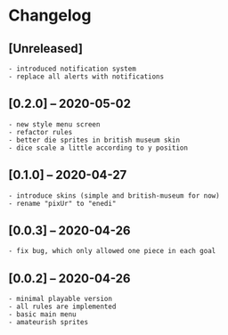 # Changelog

## [Unreleased]
    - introduced notification system
    - replace all alerts with notifications

## [0.2.0] – 2020-05-02
    - new style menu screen
    - refactor rules
    - better die sprites in british museum skin
    - dice scale a little according to y position

## [0.1.0] – 2020-04-27
    - introduce skins (simple and british-museum for now)
    - rename "pixUr" to "enedi"

## [0.0.3] – 2020-04-26
    - fix bug, which only allowed one piece in each goal

## [0.0.2] – 2020-04-26
    - minimal playable version
    - all rules are implemented
    - basic main menu
    - amateurish sprites
